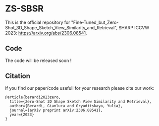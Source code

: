 # ZS-SBSR

This is the official repository for "Fine-Tuned_but_Zero-Shot_3D_Shape_Sketch_View_Similarity_and_Retrieval", SHARP ICCVW 2023:
https://arxiv.org/abs/2306.08541.

## Code
The code will be released soon !

## Citation
If you find our paper/code usefull for your research please cite our work:
```
@article{berardi2023zero,
  title={Zero-Shot 3D Shape Sketch View Similarity and Retrieval},
  author={Berardi, Gianluca and Gryaditskaya, Yulia},
  journal={arXiv preprint arXiv:2306.08541},
  year={2023}
}
```
